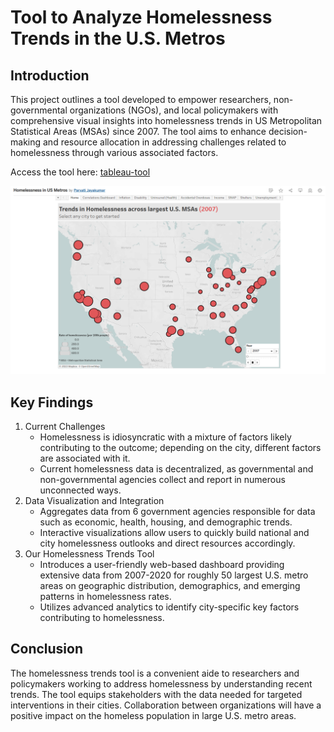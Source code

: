 # Tool to Analyze Homelessness Trends in the U.S. Metros

## Introduction
This project outlines a tool developed to empower researchers, non-governmental organizations (NGOs), and local policymakers with comprehensive visual insights into homelessness trends in US Metropolitan Statistical Areas (MSAs) since 2007. The tool aims to enhance
decision-making and resource allocation in addressing challenges related to homelessness through various associated factors.

Access the tool here: [tableau-tool](https://public.tableau.com/views/HomelessnessinUSMetros_17038724245780/Home?:language=en-US&:display_count=n&:origin=viz_share_link)

![Home page](https://github.com/parvatijay2901/Homelessness-in-the-US/blob/2dee0d1c5af47a202ac36534f27b38e3ac25cd54/home-page.png)

## Key Findings
1. Current Challenges
    - Homelessness is idiosyncratic with a mixture of factors likely contributing to the outcome; depending on the city, different factors are associated with it.
    - Current homelessness data is decentralized, as governmental and non-governmental agencies collect and report in numerous unconnected ways.
2. Data Visualization and Integration
    - Aggregates data from 6 government agencies responsible for data such as economic, health, housing, and demographic trends.
    - Interactive visualizations allow users to quickly build national and city homelessness outlooks and direct resources accordingly.
3. Our Homelessness Trends Tool
    - Introduces a user-friendly web-based dashboard providing extensive data from 2007-2020 for roughly 50 largest U.S. metro areas on geographic distribution, demographics, and emerging patterns in homelessness rates.
    - Utilizes advanced analytics to identify city-specific key factors contributing to homelessness.

## Conclusion
The homelessness trends tool is a convenient aide to researchers and policymakers working to address homelessness by understanding recent trends. The tool equips stakeholders with the data needed for targeted interventions in their cities. Collaboration between organizations will have a positive impact on the homeless population in large U.S. metro areas.
